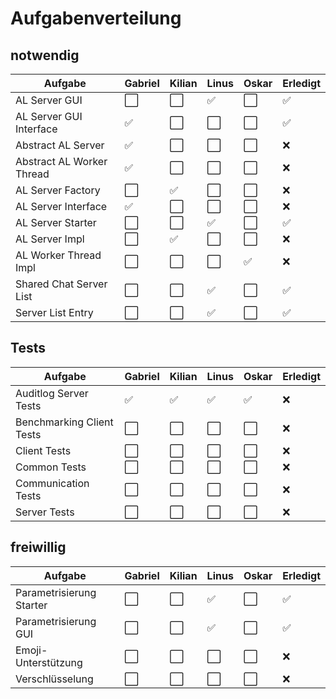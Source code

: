 # Aufgabenverteilung

## notwendig

| Aufgabe                   | Gabriel | Kilian | Linus | Oskar | Erledigt |
|---------------------------|---------|--------|-------|-------|----------|
| AL Server GUI             | ⬜       | ⬜      | ✅     | ⬜     | ✅        |
| AL Server GUI Interface   | ✅       | ⬜      | ⬜     | ⬜     | ✅        |
| Abstract AL Server        | ✅       | ⬜      | ⬜     | ⬜     | ❌        |
| Abstract AL Worker Thread | ✅       | ⬜      | ⬜     | ⬜     | ❌        |
| AL Server Factory         | ⬜       | ✅      | ⬜     | ⬜     | ❌        |
| AL Server Interface       | ✅       | ⬜      | ⬜     | ⬜     | ❌        |
| AL Server Starter         | ⬜       | ⬜      | ✅     | ⬜     | ✅        |
| AL Server Impl            | ⬜       | ✅      | ⬜     | ⬜     | ❌        |
| AL Worker Thread Impl     | ⬜       | ⬜      | ⬜     | ✅     | ❌        |
| Shared Chat Server List   | ⬜       | ⬜      | ✅     | ⬜     | ✅        |
| Server List Entry         | ⬜       | ⬜      | ✅     | ⬜     | ✅        |

## Tests

| Aufgabe                   | Gabriel | Kilian | Linus | Oskar | Erledigt |
|---------------------------|---------|--------|-------|-------|----------|
| Auditlog Server Tests     | ✅️      | ✅️     | ✅️    | ✅️    | ❌        |
| Benchmarking Client Tests | ⬜️      | ⬜️     | ⬜️    | ⬜️    | ❌        |
| Client Tests              | ⬜️      | ⬜️     | ⬜️    | ⬜️    | ❌        |
| Common Tests              | ⬜️      | ⬜️     | ⬜️    | ⬜️    | ❌        |
| Communication Tests       | ⬜️      | ⬜️     | ⬜️    | ⬜️    | ❌        |
| Server Tests              | ⬜️      | ⬜️     | ⬜️    | ⬜️    | ❌        |

## freiwillig

| Aufgabe                  | Gabriel | Kilian | Linus | Oskar | Erledigt |
|--------------------------|---------|--------|-------|-------|----------|
| Parametrisierung Starter | ⬜️      | ⬜️     | ✅️    | ⬜️    | ✅        |
| Parametrisierung GUI     | ⬜️      | ⬜️     | ✅️    | ⬜️    | ✅        |
| Emoji-Unterstützung      | ⬜️      | ⬜️     | ⬜️    | ⬜️    | ❌        |
| Verschlüsselung          | ⬜️      | ⬜️     | ⬜️    | ⬜️    | ❌        |
